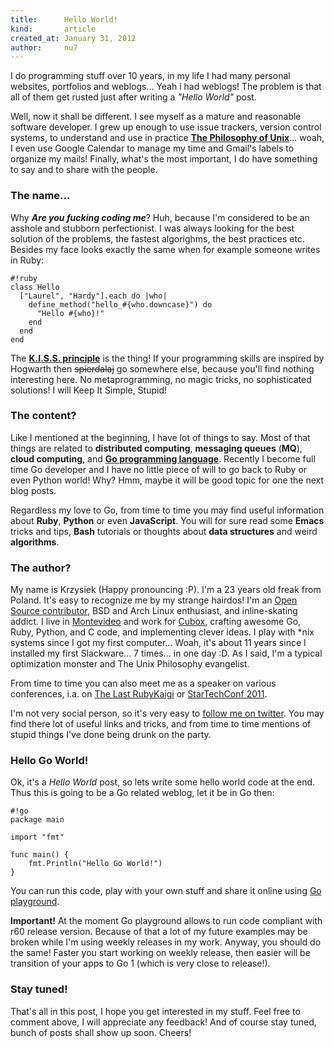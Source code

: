 ```yaml
---
title:      Hello World!
kind:       article
created_at: January 31, 2012
author:     nu7
---
```


I do programming stuff over 10 years, in my life I had many personal websites,
portfolios and weblogs... Yeah i had weblogs! The problem is that all 
of them get rusted just after writing a *"Hello World"* post.

Well, now it shall be different. I see myself as a mature and reasonable
software developer. I grew up enough to use issue trackers, version control
systems, to understand and use in practice [**The Philosophy of Unix**](http://www.faqs.org/docs/artu/ch01s06.html)... 
woah, I even use Google Calendar to manage my time and Gmail's labels to organize
my mails! Finally, what's the most important, I do have something to say and 
to share with the people.

### The name...

Why _**Are you fucking coding me**_? Huh, because I'm considered to be an asshole
and stubborn perfectionist. I was always looking for the best solution of the 
problems, the fastest algorighms, the best practices etc. Besides my face looks
exactly the same when for example someone writes in Ruby:

    #!ruby
    class Hello
      ["Laurel", "Hardy"].each do |who|
        define_method("hello_#{who.downcase}") do
          "Hello #{who}!"
        end
      end
    end
    
The [**K.I.S.S. principle**](http://www.faqs.org/docs/artu/ch01s07.html) is the 
thing! If your programming skills are inspired by Hogwarth then <strike>spierdalaj</strike>
go somewhere else, because you'll find nothing interesting here. No metaprogramming, 
no magic tricks, no sophisticated solutions! I will Keep It Simple, Stupid!

### The content?

Like I mentioned at the beginning, I have lot of things to say. Most of that
things are related to **distributed computing**, **messaging queues** (**MQ**),
**cloud computing**, and [**Go programming language**](http://golang.org/).
Recently I become full time Go developer and I have no little piece of will
to go back to Ruby or even Python world! Why? Hmm, maybe it will be good topic
for one the next blog posts. 

Regardless my love to Go, from time to time you may  find useful information about
**Ruby**, **Python** or even **JavaScript**. You will for sure read some **Emacs** 
tricks and tips, **Bash** tutorials or thoughts about **data structures** and weird
**algorithms**. 

### The author?

My name is Krzysiek (Happy pronouncing :P). I'm a 23 years old freak from Poland. 
It's easy to recognize me by my strange hairdos! I'm an [Open Source contributor](http://github.com/nu7hatch), 
BSD and Arch Linux enthusiast, and inline-skating addict. I live in [Montevideo](http://en.wikipedia.org/wiki/Montevideo) 
and work for [Cubox](http://cuboxlabs.com), crafting awesome Go, Ruby, Python, and C code, 
and implementing clever ideas. I play with *nix systems since I got my first computer... 
Woah, it's about 11 years since I installed my first Slackware... 7 times... in one day :D. 
As I said, I'm a typical optimization monster and The Unix Philosophy evangelist.

From time to time you can also meet me as a speaker on various conferences, i.a.
on [The Last RubyKaigi](http://rubykaigi.org/2011/en) or [StarTechConf 2011](http://startechconf.com/).

I'm not very social person, so it's very easy to [follow me on twitter](http://twitter.com/nu7hatch).
You may find there lot of useful links and tricks, and from time to time mentions
of stupid things I've done being drunk on the party.

### Hello Go World!

Ok, it's a *Hello World* post, so lets write some hello world code at the end.
Thus this is going to be a Go related weblog, let it be in Go then:

    #!go
    package main
    
    import "fmt"
    
    func main() {
        fmt.Println("Hello Go World!")
    }

You can run this code, play with your own stuff and share it online using 
[Go playground](http://play.golang.org). 

**Important!** At the moment Go playground allows to run code compliant with r60 release 
version. Because of that a lot of my future examples may be broken while I'm using 
weekly releases in my work. Anyway, you should do the same! Faster you start working
on weekly release, then easier will be transition of your apps to Go 1 (which is very
close to release!). 

### Stay tuned!

That's all in this post, I hope you get interested in my stuff. Feel free to comment
above, I will appreciate any feedback! And of course stay tuned, bunch of posts shall
show up soon. Cheers!
